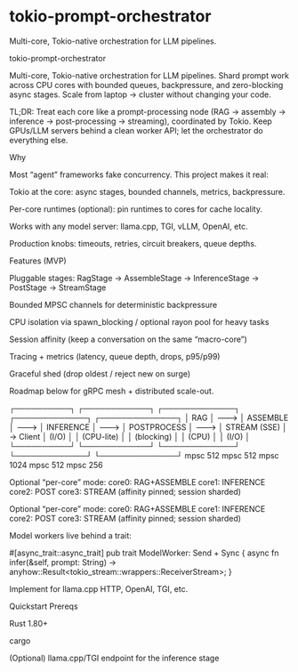 # tokio-prompt-orchestrator
Multi-core, Tokio-native orchestration for LLM pipelines.

tokio-prompt-orchestrator

Multi-core, Tokio-native orchestration for LLM pipelines.
Shard prompt work across CPU cores with bounded queues, backpressure, and zero-blocking async stages. Scale from laptop → cluster without changing your code.

TL;DR: Treat each core like a prompt-processing node (RAG → assembly → inference → post-processing → streaming), coordinated by Tokio. Keep GPUs/LLM servers behind a clean worker API; let the orchestrator do everything else.

Why

Most “agent” frameworks fake concurrency. This project makes it real:

Tokio at the core: async stages, bounded channels, metrics, backpressure.

Per-core runtimes (optional): pin runtimes to cores for cache locality.

Works with any model server: llama.cpp, TGI, vLLM, OpenAI, etc.

Production knobs: timeouts, retries, circuit breakers, queue depths.

Features (MVP)

Pluggable stages: RagStage → AssembleStage → InferenceStage → PostStage → StreamStage

Bounded MPSC channels for deterministic backpressure

CPU isolation via spawn_blocking / optional rayon pool for heavy tasks

Session affinity (keep a conversation on the same “macro-core”)

Tracing + metrics (latency, queue depth, drops, p95/p99)

Graceful shed (drop oldest / reject new on surge)

Roadmap below for gRPC mesh + distributed scale-out.

┌──────────┐      ┌────────────┐      ┌─────────────┐      ┌─────────────┐      ┌──────────────┐
│   RAG    │ ---> │  ASSEMBLE  │ ---> │  INFERENCE  │ ---> │ POSTPROCESS │ ---> │ STREAM (SSE) │ → Client
│  (I/O)   │      │ (CPU-lite) │      │ (blocking)  │      │   (CPU)     │      │     (I/O)    │
└──────────┘      └────────────┘      └─────────────┘      └─────────────┘      └──────────────┘
   mpsc 512           mpsc 512           mpsc 1024           mpsc 512             mpsc 256



Optional “per-core” mode:
  core0: RAG+ASSEMBLE   core1: INFERENCE   core2: POST   core3: STREAM  (affinity pinned; session sharded)


Optional “per-core” mode:
  core0: RAG+ASSEMBLE   core1: INFERENCE   core2: POST   core3: STREAM  (affinity pinned; session sharded)


Model workers live behind a trait:

#[async_trait::async_trait]
pub trait ModelWorker: Send + Sync {
    async fn infer(&self, prompt: String) -> anyhow::Result<tokio_stream::wrappers::ReceiverStream<String>>;
}


Implement for llama.cpp HTTP, OpenAI, TGI, etc.

Quickstart
Prereqs

Rust 1.80+

cargo

(Optional) llama.cpp/TGI endpoint for the inference stage
